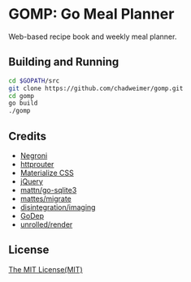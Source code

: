 # GOMP: Go Meal Planner

Web-based recipe book and weekly meal planner.

## Building and Running

```bash
cd $GOPATH/src
git clone https://github.com/chadweimer/gomp.git
cd gomp
go build
./gomp
```

## Credits

* [Negroni](https://github.com/codegangsta/negroni)
* [httprouter](https://github.com/julienschmidt/httprouter)
* [Materialize CSS](http://materializecss.com)
* [jQuery](https://jquery.com)
* [mattn/go-sqlite3](https://github.com/mattn/go-sqlite3)
* [mattes/migrate](https://github.com/mattes/migrate)
* [disintegration/imaging](https://github.com/disintegration/imaging)
* [GoDep](https://github.com/tools/godep)
* [unrolled/render](https://github.com/unrolled/render)

## License

[The MIT License(MIT)](LICENSE)
